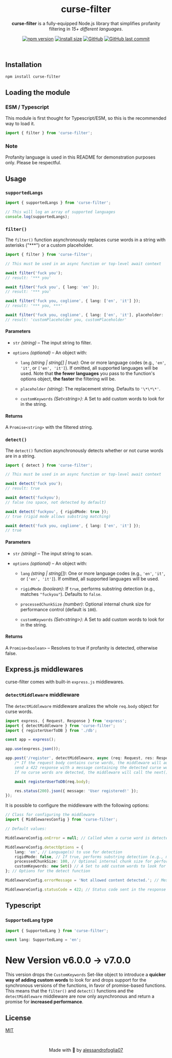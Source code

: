 <div align='center'>

<br>

# **curse-filter**

**curse-filter** is a fully-equipped Node.js library that simplifies profanity filtering in _15+ different languages_.

[![npm version](https://img.shields.io/npm/v/curse-filter.svg?style=flat-square)](https://www.npmjs.org/package/curse-filter)
[![install size](https://packagephobia.com/badge?p=curse-filter@latest)](https://packagephobia.com/result?p=curse-filter@latest)
[![GitHub](https://img.shields.io/github/license/alessandrofoglia07/curse-filter)](https://github.com/alessandrofoglia07/curse-filter/blob/main/LICENSE)
[![GitHub last commit](https://img.shields.io/github/last-commit/alessandrofoglia07/curse-filter)](https://github.com/alessandrofoglia07/curse-filter)

<br>
</div>

## Installation

```bash
npm install curse-filter
```

## Loading the module

### ESM / Typescript

This module is first thought for Typescript/ESM, so this is the recommended way to load it.

```typescript
import { filter } from 'curse-filter';
```

### Note

Profanity language is used in this README for demonstration purposes only. Please be respectful.

## Usage

### **`supportedLangs`**

```typescript
import { supportedLangs } from 'curse-filter';

// This will log an array of supported languages
console.log(supportedLangs);
```

### **`filter()`**

The `filter()` function asynchronously replaces curse words in a string with asterisks ("\*\*\*") or a custom placeholder.

```typescript
import { filter } from 'curse-filter';

// This must be used in an async function or top-level await context

await filter('fuck you');
// result: '*** you'

await filter('fuck you', { lang: 'en' });
// result: '*** you'

await filter('fuck you, coglione', { lang: ['en', 'it'] });
// result: '*** you, ***'

await filter('fuck you, coglione', { lang: ['en', 'it'], placeholder: 'customPlaceholder' });
// result: 'customPlaceholder you, customPlaceholder'
```

#### Parameters

-   `str` _(string)_ – The input string to filter.

-   `options` _(optional)_ – An object with:

    -   `lang` _(string | string[] | true)_: One or more language codes (e.g., `'en'`, `'it'`, or `['en', 'it']`). If omitted, all supported languages will be used. Note that **the fewer languages** you pass to the function's options object, **the faster** the filtering will be.

    -   `placeholder` _(string)_: The replacement string. Defaults to `'\*\*\*'`.

    -   `customKeywords` _(Set\<string>)_: A Set to add custom words to look for in the string.

#### Returns

A `Promise<string>` with the filtered string.

### **`detect()`**

The `detect()` function asynchronously detects whether or not curse words are in a string.

```typescript
import { detect } from 'curse-filter';

// This must be used in an async function or top-level await context

await detect('fuck you');
// result: true

await detect('fuckyou');
// false (no space, not detected by default)

await detect('fuckyou', { rigidMode: true });
// true (rigid mode allows substring matching)

await detect('fuck you, coglione', { lang: ['en', 'it'] });
// true
```

#### Parameters

-   `str` _(string)_ – The input string to scan.

-   `options` _(optional)_ – An object with:

    -   `lang` _(string | string[])_: One or more language codes (e.g., `'en'`, `'it'`, or `['en', 'it']`). If omitted, all supported languages will be used.

    -   `rigidMode` _(boolean)_: If `true`, performs substring detection (e.g., matches `"fuckyou"`). Defaults to `false`.

    -   `processedChunkSize` _(number)_: Optional internal chunk size for performance control (default is `100`).

    -   `customKeywords` _(Set\<string>)_: A Set to add custom words to look for in the string.

#### Returns

A `Promise<boolean>` – Resolves to true if profanity is detected, otherwise false.

## **Express.js middlewares**

curse-filter comes with built-in `express.js` middlewares.

### **`detectMiddleware`** middleware

The `detectMiddleware` middleware analizes the whole `req.body` object for curse words.

```ts
import express, { Request, Response } from 'express';
import { detectMiddleware } from 'curse-filter';
import { registerUserToDB } from './db';

const app = express();

app.use(express.json());

app.post('/register', detectMiddleware, async (req: Request, res: Response) => {
    /* If the request body contains curse words, the middleware will automatically 
    send a 422 response with a message containing the detected curse words.
    If no curse words are detected, the middleware will call the next() function. */

    await registerUserToDB(req.body);

    res.status(200).json({ message: 'User registered!' });
});
```

It is possible to configure the middleware with the following options:

```ts
// Class for configuring the middleware
import { MiddlewaresConfig } from 'curse-filter';

// Default values:

MiddlewareConfig.onError = null; // Called when a curse word is detected, before sending the response

MiddlewareConfig.detectOptions = {
    lang: 'en', // Language(s) to use for detection
    rigidMode: false, // If true, performs substring detection (e.g., matches "fuckyou")
    processedChunkSize: 100, // Optional internal chunk size for performance control
    customKeywords: new Set() // A Set to add custom words to look for in the string
}; // Options for the detect function

MiddlewareConfig.errorMessage = 'Not allowed content detected.'; // Message sent in the response

MiddlewareConfig.statusCode = 422; // Status code sent in the response
```

## **Typescript**

### **`SupportedLang` type**

```typescript
import { SupportedLang } from 'curse-filter';

const lang: SupportedLang = 'en';
```

# New Version v6.0.0 → v7.0.0

This version drops the `CustomKeywords` Set-like object to introduce a **quicker way of adding custom words** to look for and drops support for the synchronous versions of the functions, in favor of promise-based functions. This means that the `filter()` and `detect()` functions and the `detectMiddleware` middleware are now only asynchronous and return a promise for **increased performance**.

## License

[MIT](https://github.com/alessandrofoglia07/curse-filter/blob/main/LICENSE)

<br>

<div align='center'>

Made with 💜 by [alessandrofoglia07](https://github.com/alessandrofoglia07)

</div>

